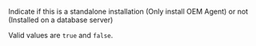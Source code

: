 Indicate if this is a standalone installation (Only install OEM Agent) or not (Installed on a database server)

Valid values are `true` and `false`.
